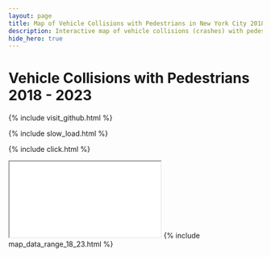 ```yaml
---
layout: page
title: Map of Vehicle Collisions with Pedestrians in New York City 2018 - 2023
description: Interactive map of vehicle collisions (crashes) with pedestrians in New York City (NYC) 2018 - 2023
hide_hero: true
---
```

# Vehicle Collisions with Pedestrians 2018 - 2023

{% include visit_github.html %}

{% include slow_load.html %}

{% include click.html %}
<iframe src="pedestrian_map_18_23.html" title="Marker cluster map of collisions with pedestrians in New York City"></iframe>
{% include map_data_range_18_23.html %}
